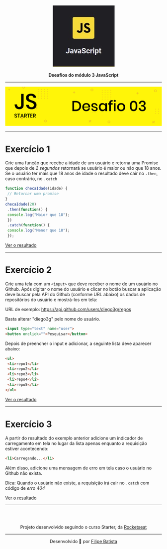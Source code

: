 <p align="center">
<a href="https://app.rocketseat.com.br/dashboard"><img src="./assets/js.jpg""></a>
</p>
<p align="center">
<strong>Dseafios do módulo 3 JavaScript</strong>
</p>
<hr>
<p align="center">
<a href=""><img src="./assets/desafio3.png"></a><br>
</p>

---

# Exercício 1

Crie uma função que recebe a idade de um usuário e retorna uma Promise que depois de *2
segundos* retornará se usuário é maior ou não que 18 anos. Se o usuário ter mais que 18 anos de
idade o resultado deve cair no `.then`, caso contrário, no `.catch`

```js
function checaIdade(idade) {
 // Retornar uma promise
}
checaIdade(20)
 .then(function() {
 console.log("Maior que 18");
 })
 .catch(function() {
 console.log("Menor que 18");
 });
```

[Ver o resultado](https://github.com/filipeleonelbatista/RS-Starter/blob/master/js/modulo-4/Desafio-1.html)

---

# Exercício 2

Crie uma tela com um `<input>` que deve receber o nome de um usuário no Github. Após digitar o
nome do usuário e clicar no botão buscar a aplicação deve buscar pela API do Github (conforme
URL abaixo) os dados de repositórios do usuário e mostrá-los em tela:

URL de exemplo: https://api.github.com/users/diego3g/repos

Basta alterar "diego3g" pelo nome do usuário.


``` html
<input type="text" name="user">
<button onclick="">Pesquisar</button>

```

Depois de preencher o input e adicionar, a seguinte lista deve aparecer abaixo:

``` html
<ul>
 <li>repo1</li>
 <li>repo2</li>
 <li>repo3</li>
 <li>repo4</li>
 <li>repo5</li>
</ul>
```

[Ver o resultado](https://github.com/filipeleonelbatista/RS-Starter/blob/master/js/modulo-4/Desafio-2.html)

---

# Exercício 3

A partir do resultado do exemplo anterior adicione um indicador de carregamento em tela no lugar
da lista apenas enquanto a requisição estiver acontecendo:

``` html
<li>Carregando...</li>
```

Além disso, adicione uma mensagem de erro em tela caso o usuário no Github não exista.

Dica: Quando o usuário não existe, a requisição irá cair no `.catch` com código de *erro 404*

[Ver o resultado](https://github.com/filipeleonelbatista/RS-Starter/blob/master/js/modulo-4/Desafio-3.html)

---

<br><br>
<p align="center">
Projeto desenvolvido seguindo o curso Starter, da <a target="_blank" href="https://rocketseat.com.br">Rocketseat</a>
</p>

---

<p align="center">Desenvolvido 💜 por <a href="https://github.com/modernfunkboss/">Filipe Batista</a></p>
